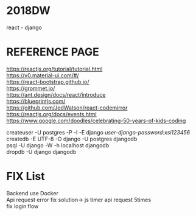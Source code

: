 # 2018DW   
react - django   
   
# REFERENCE PAGE   
https://reactjs.org/tutorial/tutorial.html   
https://v0.material-ui.com/#/   
https://react-bootstrap.github.io/   
https://grommet.io/   
https://ant.design/docs/react/introduce   
https://blueprintjs.com/   
https://github.com/JedWatson/react-codemirror   
https://reactjs.org/docs/events.html   
https://www.google.com/doodles/celebrating-50-years-of-kids-coding   
      
   
createuser -U postgres -P -I -E django *user-django-password:xsi123456*   
createdb -E UTF-8 -O django -U postgres djangodb   
psql -U django -W -h localhost djangodb      
dropdb -U django djangodb      
   
      
         
# FIX List   
Backend use Docker   
Api request error fix solution-> js timer api request 5times   
fix login flow      